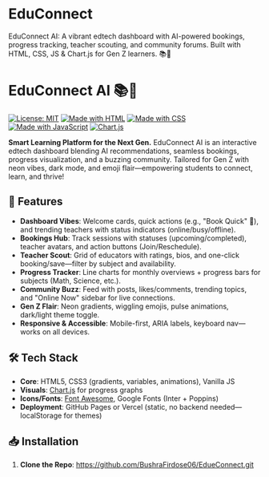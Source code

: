 # EduConnect
EduConnect AI: A vibrant edtech dashboard with AI-powered bookings, progress tracking, teacher scouting, and community forums. Built with HTML, CSS, JS &amp; Chart.js for Gen Z learners. 📚🤖

# EduConnect AI 📚🤖

[![License: MIT](https://img.shields.io/badge/License-MIT-yellow.svg)](https://opensource.org/licenses/MIT)
[![Made with HTML](https://img.shields.io/badge/Made%20with-HTML-blue)](https://developer.mozilla.org/en-US/docs/Web/HTML)
[![Made with CSS](https://img.shields.io/badge/Made%20with-CSS-orange)](https://developer.mozilla.org/en-US/docs/Web/CSS)
[![Made with JavaScript](https://img.shields.io/badge/Made%20with-JavaScript-yellowgreen)](https://developer.mozilla.org/en-US/docs/Web/JavaScript)
[![Chart.js](https://img.shields.io/badge/Chart.js-Visuals-blueviolet)](https://www.chartjs.org/)

**Smart Learning Platform for the Next Gen.** EduConnect AI is an interactive edtech dashboard blending AI recommendations, seamless bookings, progress visualization, and a buzzing community. Tailored for Gen Z with neon vibes, dark mode, and emoji flair—empowering students to connect, learn, and thrive!

## 🚀 Features
- **Dashboard Vibes**: Welcome cards, quick actions (e.g., "Book Quick" 🚀), and trending teachers with status indicators (online/busy/offline).
- **Bookings Hub**: Track sessions with statuses (upcoming/completed), teacher avatars, and action buttons (Join/Reschedule).
- **Teacher Scout**: Grid of educators with ratings, bios, and one-click booking/save—filter by subject and availability.
- **Progress Tracker**: Line charts for monthly overviews + progress bars for subjects (Math, Science, etc.).
- **Community Buzz**: Feed with posts, likes/comments, trending topics, and "Online Now" sidebar for live connections.
- **Gen Z Flair**: Neon gradients, wiggling emojis, pulse animations, dark/light theme toggle.
- **Responsive & Accessible**: Mobile-first, ARIA labels, keyboard nav—works on all devices.


## 🛠️ Tech Stack
- **Core**: HTML5, CSS3 (gradients, variables, animations), Vanilla JS
- **Visuals**: [Chart.js](https://www.chartjs.org/) for progress graphs
- **Icons/Fonts**: [Font Awesome](https://fontawesome.com/), Google Fonts (Inter + Poppins)
- **Deployment**: GitHub Pages or Vercel (static, no backend needed—localStorage for themes)

## 📥 Installation
1. **Clone the Repo**: https://github.com/BushraFirdose06/EdueConnect.git
